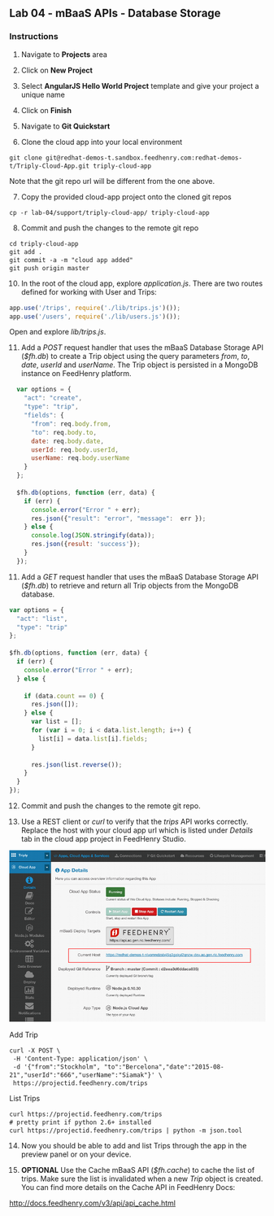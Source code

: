 ## Lab 04 - mBaaS APIs - Database Storage

### Instructions
1. Navigate to **Projects** area

2. Click on **New Project**

3. Select **AngularJS Hello World Project** template and give your project a unique name

4. Click on **Finish**

5. Navigate to **Git Quickstart**

6. Clone the cloud app into your local environment

  ```shell
  git clone git@redhat-demos-t.sandbox.feedhenry.com:redhat-demos-t/Triply-Cloud-App.git triply-cloud-app
  ```

  Note that the git repo url will be different from the one above.

7. Copy the provided cloud-app project onto the cloned git repos

  ```shell
  cp -r lab-04/support/triply-cloud-app/ triply-cloud-app
  ```

8. Commit and push the changes to the remote git repo

  ```shell
  cd triply-cloud-app
  git add .
  git commit -a -m "cloud app added"
  git push origin master
  ```

10. In the root of the cloud app, explore *application.js*. There are two routes defined for working with User and Trips:

  ```javascript
  app.use('/trips', require('./lib/trips.js')());
  app.use('/users', require('./lib/users.js')());
  ```

  Open and explore *lib/trips.js*.

11. Add a *POST* request handler that uses the mBaaS Database Storage API (*$fh.db*) to create a Trip object using the query parameters *from*, *to*, *date*, *userId* and *userName*. The Trip object is persisted in a MongoDB instance on FeedHenry platform.

  ```javascript
    var options = {
      "act": "create",
      "type": "trip",
      "fields": {
        "from": req.body.from,
        "to": req.body.to,
        date: req.body.date,
        userId: req.body.userId,
        userName: req.body.userName
      }
    };

    $fh.db(options, function (err, data) {
      if (err) {
        console.error("Error " + err);
        res.json({"result": "error", "message":  err });
      } else {
        console.log(JSON.stringify(data));
        res.json({result: 'success'});
      }
    });
  ```


11. Add a *GET* request handler that uses the mBaaS Database Storage API (*$fh.db*) to retrieve and return all Trip objects from the MongoDB database.

  ```javascript
  var options = {
    "act": "list",
    "type": "trip"
  };

  $fh.db(options, function (err, data) {
    if (err) {
      console.error("Error " + err);
    } else {

      if (data.count == 0) {
        res.json([]);
      } else {
        var list = [];
        for (var i = 0; i < data.list.length; i++) {
          list[i] = data.list[i].fields;
        }

        res.json(list.reverse());
      }
    }
  });
```

12. Commit and push the changes to the remote git repo.

13. Use a REST client or *curl* to verify that the *trips* API works correctly. Replace the host with your cloud app url which is listed under *Details* tab in the cloud app project in FeedHenry Studio.

  ![Cloud App Host URL](https://github.com/rhnordics/feedhenry-training/blob/master/images/project-host-url.png?raw=true)

  Add Trip
  ```shell
  curl -X POST \
   -H 'Content-Type: application/json' \
   -d '{"from":"Stockholm", "to":"Bercelona","date":"2015-08-21","userId":"666","userName":"Siamak"}' \
   https://projectid.feedhenry.com/trips
  ```

  List Trips
  ```shell
  curl https://projectid.feedhenry.com/trips
  # pretty print if python 2.6+ installed
  curl https://projectid.feedhenry.com/trips | python -m json.tool
  ```

14. Now you should be able to add and list Trips through the app in the preview panel or on your device.

15. **OPTIONAL** Use the Cache mBaaS API (*$fh.cache*) to cache the list of trips. Make sure the list is invalidated when a new *Trip* object is created. You can find more details on the Cache API in FeedHenry Docs:

  http://docs.feedhenry.com/v3/api/api_cache.html
